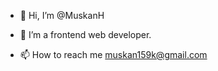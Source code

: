 - 👋 Hi, I’m @MuskanH
- 👀 I’m a frontend web developer.
  

- 📫 How to reach me muskan159k@gmail.com

<!---
MuskanH/MuskanH is a ✨ special ✨ repository because its `README.md` (this file) appears on your GitHub profile.
You can click the Preview link to take a look at your changes.
--->
